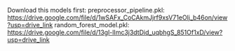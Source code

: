 Download this models first:
preprocessor_pipeline.pkl: https://drive.google.com/file/d/1wSAFx_CoCAkmJjrf9xsV71eOlj_b46on/view?usp=drive_link
random_forest_model.pkl: https://drive.google.com/file/d/13gl-lImc3j3dtDid_uqbhgS_851Of1xD/view?usp=drive_link

